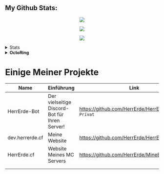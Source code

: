 ## My Github Stats:

<p align="center"><img align="center" src="https://metrics.lecoq.io/HerrErde?template=classic&config.timezone=Europe%2FBerlin">

                       
<p align="center">
  <a <a href="https://discord.com/invite/YxxMy7H"><img src="https://discordapp.com/api/guilds/558018484995489822/embed.png?style=banner4"/></a>
  </p>


<p align="center"><img align="center" src="https://github-readme-streak-stats.herokuapp.com?user=HerrErde&theme=dark&hide_border=true&background=000000">
 




<details>
    <summary>Stats</summary>
  <b>
<div>
<p align="center"><img align="center" src="https://github-readme-stats.vercel.app/api/top-langs/?username=herrerde&layout=compact&theme=dark"></p>
                         
<p align="center"><img align="center" src="https://github-readme-stats.vercel.app/api?username=herrerde&show_icons=true&theme=dark"></p>

<div>
  </details>

<details>
  <summary>OctoRing</summary>
<table><tbody><tr><td><a href="https://octo-ring.com/"><img src="https://octo-ring.com/static/img/widget/top.png" width="99%" alt="Octo Ring logo" align="top"></a><br><a href="https://octo-ring.com/p/HerrErde/prev"><img src="https://octo-ring.com/static/img/widget/prev.png" width="33%" alt="previous" align="top" title="previous profile"></a><a href="https://octo-ring.com/p/HerrErde/random"><img src="https://octo-ring.com/static/img/widget/random.png" width="33%" alt="random" align="top" title="random profile"></a><a href="https://octo-ring.com/p/HerrErde/next"><img src="https://octo-ring.com/static/img/widget/next.png" width="33%" alt="next" align="top" title="next profile"></a><br><a href="https://octo-ring.com/"><img src="https://octo-ring.com/static/img/widget/bottom.png" width="99%" alt="check out other GitHub profiles in the Octo Ring" align="top"></a></td></tr></tbody></table>
</details>

# Einige Meiner Projekte
| Name | Einführung | Link |
|------|------|-----------|
| HerrErde-Bot    | Der vielseitige Discord-Bot für Ihren Server! | https://github.com/HerrErde/HerrErde-Bot `Privat` |
| dev.herrerde.cf | Meine Website | https://github.com/HerrErde/HerrErde.github.io |
| HerrErde.cf     | Website Meines MC Servers | https://github.com/HerrErde/MineErde.github.io |
|                 |                            |                             |
|                 |                            |                             |




